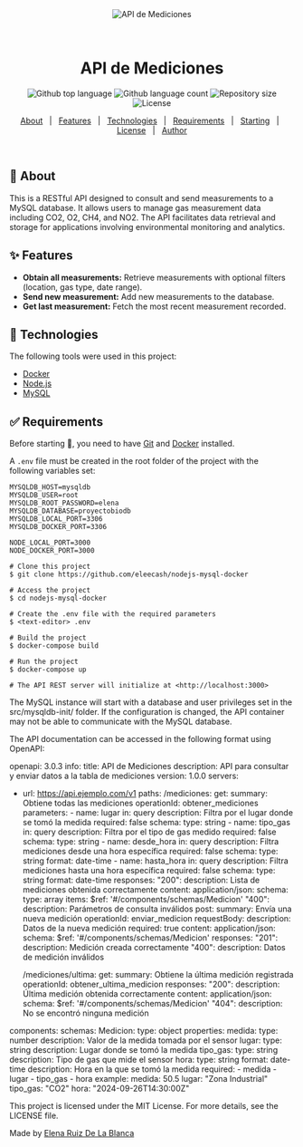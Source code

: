 <div align="center" id="top"> 
  <img src="./.github/app.gif" alt="API de Mediciones" />

  &#xa0;

  <!-- <a href="https://api.ejemplo.com">Demo</a> -->
</div>

<h1 align="center">API de Mediciones</h1>

<p align="center">
  <img alt="Github top language" src="https://img.shields.io/github/languages/top/tu_usuario/nodejs-mysql-docker?color=56BEB8">
  
  <img alt="Github language count" src="https://img.shields.io/github/languages/count/tu_usuario/nodejs-mysql-docker?color=56BEB8">

  <img alt="Repository size" src="https://img.shields.io/github/repo-size/tu_usuario/nodejs-mysql-docker?color=56BEB8">

  <img alt="License" src="https://img.shields.io/github/license/tu_usuario/nodejs-mysql-docker?color=56BEB8">
</p>

<p align="center">
  <a href="#dart-about">About</a> &#xa0; | &#xa0; 
  <a href="#sparkles-features">Features</a> &#xa0; | &#xa0;
  <a href="#rocket-technologies">Technologies</a> &#xa0; | &#xa0;
  <a href="#white_check_mark-requirements">Requirements</a> &#xa0; | &#xa0;
  <a href="#checkered_flag-starting">Starting</a> &#xa0; | &#xa0;
  <a href="#memo-license">License</a> &#xa0; | &#xa0;
  <a href="https://github.com/eleecash" target="_blank">Author</a>
</p>

<br>

## :dart: About ##

This is a RESTful API designed to consult and send measurements to a MySQL database. It allows users to manage gas measurement data including CO2, O2, CH4, and NO2. The API facilitates data retrieval and storage for applications involving environmental monitoring and analytics.

## :sparkles: Features

- **Obtain all measurements:** Retrieve measurements with optional filters (location, gas type, date range).
- **Send new measurement:** Add new measurements to the database.
- **Get last measurement:** Fetch the most recent measurement recorded.

## :rocket: Technologies 

The following tools were used in this project:

- [Docker](https://www.docker.com/)
- [Node.js](https://nodejs.org/en/)
- [MySQL](https://www.mysql.com/)

## :white_check_mark: Requirements 

Before starting :checkered_flag:, you need to have [Git](https://git-scm.com) and [Docker](https://www.docker.com/) installed.

A ``` .env ``` file must be created in the root folder of the project with the following variables set:

```plaintext
MYSQLDB_HOST=mysqldb
MYSQLDB_USER=root
MYSQLDB_ROOT_PASSWORD=elena
MYSQLDB_DATABASE=proyectobiodb
MYSQLDB_LOCAL_PORT=3306
MYSQLDB_DOCKER_PORT=3306

NODE_LOCAL_PORT=3000
NODE_DOCKER_PORT=3000

# Clone this project
$ git clone https://github.com/eleecash/nodejs-mysql-docker

# Access the project
$ cd nodejs-mysql-docker

# Create the .env file with the required parameters
$ <text-editor> .env

# Build the project
$ docker-compose build

# Run the project
$ docker-compose up

# The API REST server will initialize at <http://localhost:3000>
```

The MySQL instance will start with a database and user privileges set in the src/mysqldb-init/ folder. If the configuration is changed, the API container may not be able to communicate with the MySQL database.

The API documentation can be accessed in the following format using OpenAPI:

openapi: 3.0.3
info:
  title: API de Mediciones
  description: API para consultar y enviar datos a la tabla de mediciones
  version: 1.0.0
servers:
- url: https://api.ejemplo.com/v1
paths:
  /mediciones:
    get:
      summary: Obtiene todas las mediciones
      operationId: obtener_mediciones
      parameters:
        - name: lugar
          in: query
          description: Filtra por el lugar donde se tomó la medida 
          required: false
          schema:
            type: string
        - name: tipo_gas
          in: query
          description: Filtra por el tipo de gas medido
          required: false
          schema:
            type: string
        - name: desde_hora
          in: query
          description: Filtra mediciones desde una hora específica
          required: false
          schema:
            type: string
            format: date-time
        - name: hasta_hora
          in: query
          description: Filtra mediciones hasta una hora específica
          required: false
          schema:
            type: string
            format: date-time
      responses:
        "200":
          description: Lista de mediciones obtenida correctamente
          content:
            application/json:
              schema:
                type: array
                items:
                  $ref: '#/components/schemas/Medicion'
        "400":
          description: Parámetros de consulta inválidos
    post:
      summary: Envía una nueva medición
      operationId: enviar_medicion
      requestBody:
        description: Datos de la nueva medición
        required: true
        content:
          application/json:
            schema:
              $ref: '#/components/schemas/Medicion'
      responses:
        "201":
          description: Medición creada correctamente
        "400":
          description: Datos de medición inválidos
  
  /mediciones/ultima:
    get:
      summary: Obtiene la última medición registrada
      operationId: obtener_ultima_medicion
      responses:
        "200":
          description: Última medición obtenida correctamente
          content:
            application/json:
              schema:
                $ref: '#/components/schemas/Medicion'
        "404":
          description: No se encontró ninguna medición

components:
  schemas:
    Medicion:
      type: object
      properties:
        medida:
          type: number
          description: Valor de la medida tomada por el sensor
        lugar:
          type: string
          description: Lugar donde se tomó la medida
        tipo_gas:
          type: string
          description: Tipo de gas que mide el sensor
        hora:
          type: string
          format: date-time
          description: Hora en la que se tomó la medida
      required:
        - medida
        - lugar
        - tipo_gas
        - hora
      example:
        medida: 50.5
        lugar: "Zona Industrial"
        tipo_gas: "CO2"
        hora: "2024-09-26T14:30:00Z"
    
This project is licensed under the MIT License. For more details, see the LICENSE file.

Made by <a href="https://github.com/eleecash" target="_blank">Elena Ruiz De La Blanca</a>